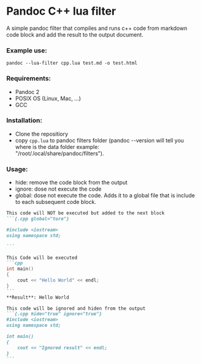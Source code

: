 # Pandoc C++ lua filter

A simple pandoc filter that compiles and runs c++ code from markdown code block and add the result to the output document.

### Example use:  
`pandoc --lua-filter cpp.lua test.md -o test.html`

### Requirements:
* Pandoc 2
* POSIX OS (Linux, Mac, ...)
* GCC

### Installation:
* Clone the repositiory
* copy `cpp.lua` to pandoc filters folder (pandoc --version will tell you where is the data folder example:  
"/root/.local/share/pandoc/filters").


### Usage:
* hide: remove the code block from the output
* ignore: dose not execute the code
* global: dose not execute the code. Adds it to a global file that is include to each subsequent code block.


````markdown
This code will NOT be executed but added to the next block
```{.cpp global="ture"}

#include <iostream>
using namespace std;

```

This Code will be executed
```cpp
int main()
{
	cout << "Hello World" << endl;
}
```
**Result**: Hello World

This code will be ignored and hiden from the output
```{.cpp hide="true" ignore="true"}
#include <iostream>
using namespace std;

int main()
{
	cout << "Ignored result" << endl;
}
```
````

